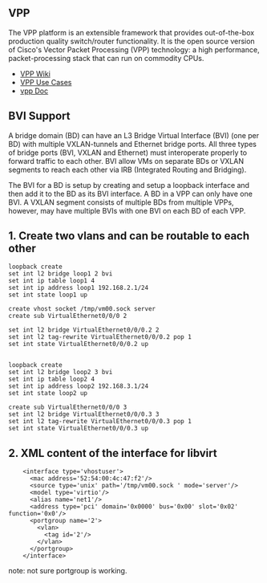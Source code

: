 VPP
---

The VPP platform is an extensible framework that provides out-of-the-box production quality switch/router functionality. It is the open source version of Cisco's Vector Packet Processing (VPP) technology: a high performance, packet-processing stack that can run on commodity CPUs.



- [VPP Wiki](https://wiki.fd.io/view/VPP)
- [VPP Use Cases](https://wiki.fd.io/view/VPP#Use_Cases)
- [vpp Doc](https://docs.fd.io/vpp/)

## BVI Support
A bridge domain (BD) can have an L3 Bridge Virtual Interface (BVI) (one per BD) with multiple VXLAN-tunnels and Ethernet bridge ports. All three types of bridge ports (BVI, VXLAN and Ethernet) must interoperate properly to forward traffic to each other. BVI allow VMs on separate BDs or VXLAN segments to reach each other via IRB (Integrated Routing and Bridging).

The BVI for a BD is setup by creating and setup a loopback interface and then add it to the BD as its BVI interface. A BD in a VPP can only have one BVI. A VXLAN segment consists of multiple BDs from multiple VPPs, however, may have multiple BVIs with one BVI on each BD of each VPP.


## 1. Create two vlans and can be routable to each other
```sh{.line-numbers}
loopback create
set int l2 bridge loop1 2 bvi
set int ip table loop1 4
set int ip address loop1 192.168.2.1/24
set int state loop1 up

create vhost socket /tmp/vm00.sock server
create sub VirtualEthernet0/0/0 2

set int l2 bridge VirtualEthernet0/0/0.2 2
set int l2 tag-rewrite VirtualEthernet0/0/0.2 pop 1
set int state VirtualEthernet0/0/0.2 up


loopback create
set int l2 bridge loop2 3 bvi
set int ip table loop2 4
set int ip address loop2 192.168.3.1/24
set int state loop2 up

create sub VirtualEthernet0/0/0 3
set int l2 bridge VirtualEthernet0/0/0.3 3
set int l2 tag-rewrite VirtualEthernet0/0/0.3 pop 1
set int state VirtualEthernet0/0/0.3 up
```


## 2. XML content of the interface for libvirt 
```xml{.line-numbers}
    <interface type='vhostuser'>
      <mac address='52:54:00:4c:47:f2'/>
      <source type='unix' path='/tmp/vm00.sock ' mode='server'/>
      <model type='virtio'/>
      <alias name='net1'/>
      <address type='pci' domain='0x0000' bus='0x00' slot='0x02' function='0x0'/>
      <portgroup name='2'>
        <vlan>
          <tag id='2'/>
        </vlan>
      </portgroup>
    </interface>
```
note: not sure portgroup is working.